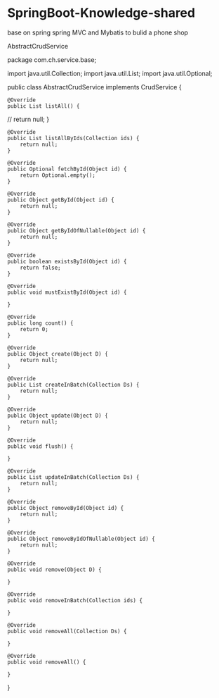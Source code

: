 # SpringBoot-Knowledge-shared
base on spring spring MVC and Mybatis to bulid a phone shop

AbstractCrudService

package com.ch.service.base;

import java.util.Collection;
import java.util.List;
import java.util.Optional;

public class AbstractCrudService implements CrudService {

    @Override
    public List listAll() {
  // 
        return null;
    }

    @Override
    public List listAllByIds(Collection ids) {
        return null;
    }

    @Override
    public Optional fetchById(Object id) {
        return Optional.empty();
    }

    @Override
    public Object getById(Object id) {
        return null;
    }

    @Override
    public Object getByIdOfNullable(Object id) {
        return null;
    }

    @Override
    public boolean existsById(Object id) {
        return false;
    }

    @Override
    public void mustExistById(Object id) {

    }

    @Override
    public long count() {
        return 0;
    }

    @Override
    public Object create(Object D) {
        return null;
    }

    @Override
    public List createInBatch(Collection Ds) {
        return null;
    }

    @Override
    public Object update(Object D) {
        return null;
    }

    @Override
    public void flush() {

    }

    @Override
    public List updateInBatch(Collection Ds) {
        return null;
    }

    @Override
    public Object removeById(Object id) {
        return null;
    }

    @Override
    public Object removeByIdOfNullable(Object id) {
        return null;
    }

    @Override
    public void remove(Object D) {

    }

    @Override
    public void removeInBatch(Collection ids) {

    }

    @Override
    public void removeAll(Collection Ds) {

    }

    @Override
    public void removeAll() {

    }
}

